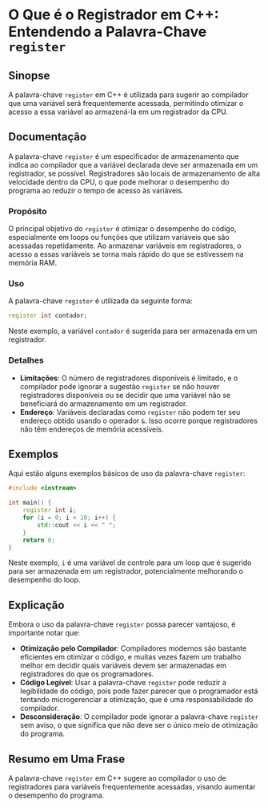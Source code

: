 <!--
Meta Description: # O Que é o Registrador em C++: Entendendo a Palavra-Chave `register` ## Sinopse A palavra-chave `register` em C++ é utilizada para sugerir ao compila...
Meta Keywords: que, register, palavra, chave, compilador
-->

# O Que é o Registrador em C++: Entendendo a Palavra-Chave `register`

## Sinopse
A palavra-chave `register` em C++ é utilizada para sugerir ao compilador que uma variável será frequentemente acessada, permitindo otimizar o acesso a essa variável ao armazená-la em um registrador da CPU.

## Documentação
A palavra-chave `register` é um especificador de armazenamento que indica ao compilador que a variável declarada deve ser armazenada em um registrador, se possível. Registradores são locais de armazenamento de alta velocidade dentro da CPU, o que pode melhorar o desempenho do programa ao reduzir o tempo de acesso às variáveis.

### Propósito
O principal objetivo do `register` é otimizar o desempenho do código, especialmente em loops ou funções que utilizam variáveis que são acessadas repetidamente. Ao armazenar variáveis em registradores, o acesso a essas variáveis se torna mais rápido do que se estivessem na memória RAM.

### Uso
A palavra-chave `register` é utilizada da seguinte forma:

```cpp
register int contador;
```

Neste exemplo, a variável `contador` é sugerida para ser armazenada em um registrador.

### Detalhes
- **Limitações**: O número de registradores disponíveis é limitado, e o compilador pode ignorar a sugestão `register` se não houver registradores disponíveis ou se decidir que uma variável não se beneficiará do armazenamento em um registrador.
- **Endereço**: Variáveis declaradas como `register` não podem ter seu endereço obtido usando o operador `&`. Isso ocorre porque registradores não têm endereços de memória acessíveis.

## Exemplos
Aqui estão alguns exemplos básicos de uso da palavra-chave `register`:

```cpp
#include <iostream>

int main() {
    register int i;
    for (i = 0; i < 10; i++) {
        std::cout << i << " ";
    }
    return 0;
}
```

Neste exemplo, `i` é uma variável de controle para um loop que é sugerido para ser armazenada em um registrador, potencialmente melhorando o desempenho do loop.

## Explicação
Embora o uso da palavra-chave `register` possa parecer vantajoso, é importante notar que:

- **Otimização pelo Compilador**: Compiladores modernos são bastante eficientes em otimizar o código, e muitas vezes fazem um trabalho melhor em decidir quais variáveis devem ser armazenadas em registradores do que os programadores.
- **Código Legível**: Usar a palavra-chave `register` pode reduzir a legibilidade do código, pois pode fazer parecer que o programador está tentando microgerenciar a otimização, que é uma responsabilidade do compilador.
- **Desconsideração**: O compilador pode ignorar a palavra-chave `register` sem aviso, o que significa que não deve ser o único meio de otimização do programa.

## Resumo em Uma Frase
A palavra-chave `register` em C++ sugere ao compilador o uso de registradores para variáveis frequentemente acessadas, visando aumentar o desempenho do programa.